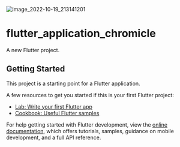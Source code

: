 ![image_2022-10-19_213141201](https://user-images.githubusercontent.com/111181152/196744146-884ed45e-1abf-4390-9f58-bcc8810e5f39.png)

# flutter_application_chromicle

A new Flutter project.

## Getting Started

This project is a starting point for a Flutter application.

A few resources to get you started if this is your first Flutter project:

- [Lab: Write your first Flutter app](https://docs.flutter.dev/get-started/codelab)
- [Cookbook: Useful Flutter samples](https://docs.flutter.dev/cookbook)

For help getting started with Flutter development, view the
[online documentation](https://docs.flutter.dev/), which offers tutorials,
samples, guidance on mobile development, and a full API reference.
